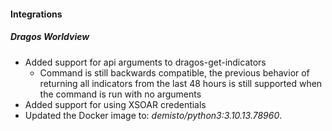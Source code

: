 
#### Integrations

##### Dragos Worldview

- Added support for api arguments to dragos-get-indicators
    - Command is still backwards compatible, the previous behavior of returning all indicators from the last 48 hours is still supported when the command is run with no arguments
- Added support for using XSOAR credentials
- Updated the Docker image to: *demisto/python3:3.10.13.78960*.

